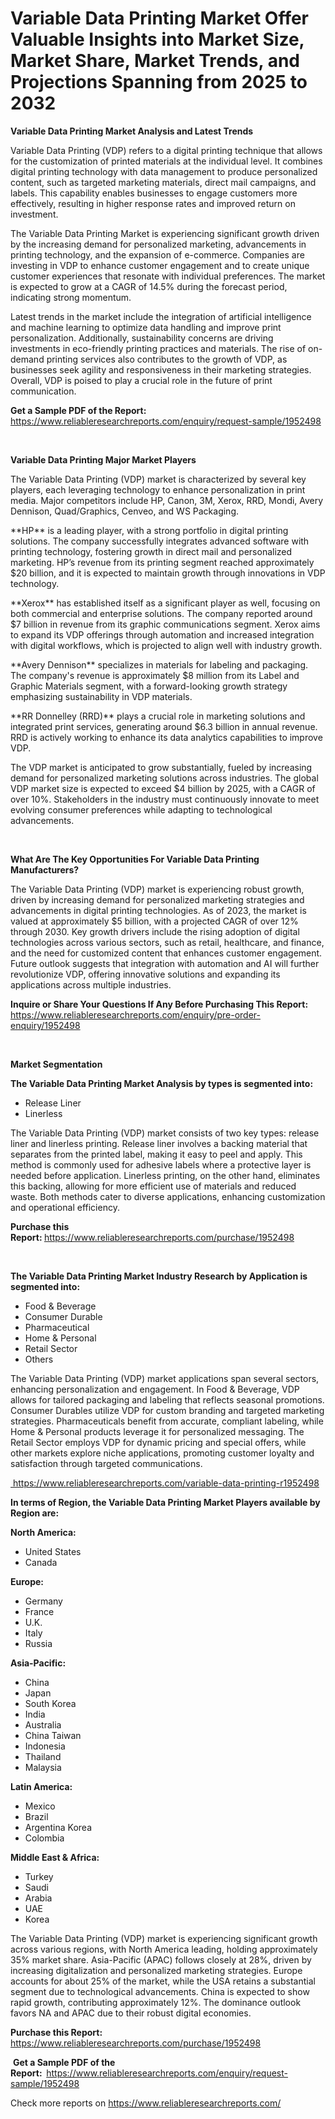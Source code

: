 <p><h1>Variable Data Printing Market Offer Valuable Insights into Market Size, Market Share, Market Trends, and Projections Spanning from 2025 to 2032</h1></p><p><strong>Variable Data Printing Market Analysis and Latest Trends</strong></p>
<p><p>Variable Data Printing (VDP) refers to a digital printing technique that allows for the customization of printed materials at the individual level. It combines digital printing technology with data management to produce personalized content, such as targeted marketing materials, direct mail campaigns, and labels. This capability enables businesses to engage customers more effectively, resulting in higher response rates and improved return on investment.</p><p>The Variable Data Printing Market is experiencing significant growth driven by the increasing demand for personalized marketing, advancements in printing technology, and the expansion of e-commerce. Companies are investing in VDP to enhance customer engagement and to create unique customer experiences that resonate with individual preferences. The market is expected to grow at a CAGR of 14.5% during the forecast period, indicating strong momentum.</p><p>Latest trends in the market include the integration of artificial intelligence and machine learning to optimize data handling and improve print personalization. Additionally, sustainability concerns are driving investments in eco-friendly printing practices and materials. The rise of on-demand printing services also contributes to the growth of VDP, as businesses seek agility and responsiveness in their marketing strategies. Overall, VDP is poised to play a crucial role in the future of print communication.</p></p>
<p><strong>Get a Sample PDF of the Report:&nbsp;</strong> <a href="https://www.reliableresearchreports.com/enquiry/request-sample/1952498?utm_campaign=2283&utm_medium=2&utm_source=Github&utm_content=ia&utm_term=04042025&utm_id=variable-data-printing">https://www.reliableresearchreports.com/enquiry/request-sample/1952498</a></p>
<p>&nbsp;</p>
<p><strong>Variable Data Printing Major Market Players</strong></p>
<p><p>The Variable Data Printing (VDP) market is characterized by several key players, each leveraging technology to enhance personalization in print media. Major competitors include HP, Canon, 3M, Xerox, RRD, Mondi, Avery Dennison, Quad/Graphics, Cenveo, and WS Packaging.</p><p>**HP** is a leading player, with a strong portfolio in digital printing solutions. The company successfully integrates advanced software with printing technology, fostering growth in direct mail and personalized marketing. HP’s revenue from its printing segment reached approximately $20 billion, and it is expected to maintain growth through innovations in VDP technology.</p><p>**Xerox** has established itself as a significant player as well, focusing on both commercial and enterprise solutions. The company reported around $7 billion in revenue from its graphic communications segment. Xerox aims to expand its VDP offerings through automation and increased integration with digital workflows, which is projected to align well with industry growth.</p><p>**Avery Dennison** specializes in materials for labeling and packaging. The company's revenue is approximately $8 million from its Label and Graphic Materials segment, with a forward-looking growth strategy emphasizing sustainability in VDP materials. </p><p>**RR Donnelley (RRD)** plays a crucial role in marketing solutions and integrated print services, generating around $6.3 billion in annual revenue. RRD is actively working to enhance its data analytics capabilities to improve VDP.</p><p>The VDP market is anticipated to grow substantially, fueled by increasing demand for personalized marketing solutions across industries. The global VDP market size is expected to exceed $4 billion by 2025, with a CAGR of over 10%. Stakeholders in the industry must continuously innovate to meet evolving consumer preferences while adapting to technological advancements.</p></p>
<p>&nbsp;</p>
<p><strong>What Are The Key Opportunities For Variable Data Printing Manufacturers?</strong></p>
<p><p>The Variable Data Printing (VDP) market is experiencing robust growth, driven by increasing demand for personalized marketing strategies and advancements in digital printing technologies. As of 2023, the market is valued at approximately $5 billion, with a projected CAGR of over 12% through 2030. Key growth drivers include the rising adoption of digital technologies across various sectors, such as retail, healthcare, and finance, and the need for customized content that enhances customer engagement. Future outlook suggests that integration with automation and AI will further revolutionize VDP, offering innovative solutions and expanding its applications across multiple industries.</p></p>
<p><strong>Inquire or Share Your Questions If Any Before Purchasing This Report:</strong> <a href="https://www.reliableresearchreports.com/enquiry/pre-order-enquiry/1952498?utm_campaign=2283&utm_medium=2&utm_source=Github&utm_content=ia&utm_term=04042025&utm_id=variable-data-printing">https://www.reliableresearchreports.com/enquiry/pre-order-enquiry/1952498</a></p>
<p>&nbsp;</p>
<p><strong>Market Segmentation</strong></p>
<p><strong>The Variable Data Printing Market Analysis by types is segmented into:</strong></p>
<p><ul><li>Release Liner</li><li>Linerless</li></ul></p>
<p><p>The Variable Data Printing (VDP) market consists of two key types: release liner and linerless printing. Release liner involves a backing material that separates from the printed label, making it easy to peel and apply. This method is commonly used for adhesive labels where a protective layer is needed before application. Linerless printing, on the other hand, eliminates this backing, allowing for more efficient use of materials and reduced waste. Both methods cater to diverse applications, enhancing customization and operational efficiency.</p></p>
<p><strong>Purchase this Report:&nbsp;</strong><a href="https://www.reliableresearchreports.com/purchase/1952498?utm_campaign=2283&utm_medium=2&utm_source=Github&utm_content=ia&utm_term=04042025&utm_id=variable-data-printing">https://www.reliableresearchreports.com/purchase/1952498</a></p>
<p>&nbsp;</p>
<p><strong>The Variable Data Printing Market Industry Research by Application is segmented into:</strong></p>
<p><ul><li>Food & Beverage</li><li>Consumer Durable</li><li>Pharmaceutical</li><li>Home & Personal</li><li>Retail Sector</li><li>Others</li></ul></p>
<p><p>The Variable Data Printing (VDP) market applications span several sectors, enhancing personalization and engagement. In Food & Beverage, VDP allows for tailored packaging and labeling that reflects seasonal promotions. Consumer Durables utilize VDP for custom branding and targeted marketing strategies. Pharmaceuticals benefit from accurate, compliant labeling, while Home & Personal products leverage it for personalized messaging. The Retail Sector employs VDP for dynamic pricing and special offers, while other markets explore niche applications, promoting customer loyalty and satisfaction through targeted communications.</p></p>
<p><a href="https://www.reliableresearchreports.com/variable-data-printing-r1952498?utm_campaign=2283&utm_medium=2&utm_source=Github&utm_content=ia&utm_term=04042025&utm_id=variable-data-printing">&nbsp;https://www.reliableresearchreports.com/variable-data-printing-r1952498</a></p>
<p><strong>In terms of Region, the Variable Data Printing Market Players available by Region are:</strong></p>
<p>
    <p> <strong> North America: </strong>
        <ul>
            <li>United States</li>
            <li>Canada</li>
        </ul>
        </p> 
    <p> <strong> Europe: </strong>
        <ul>
            <li>Germany</li>
            <li>France</li>
            <li>U.K.</li>
            <li>Italy</li>
            <li>Russia</li>
        </ul>
        </p> 
    <p> <strong> Asia-Pacific: </strong>
        <ul>
            <li>China</li>
            <li>Japan</li>
            <li>South Korea</li>
            <li>India</li>
            <li>Australia</li>
            <li>China Taiwan</li>
            <li>Indonesia</li>
            <li>Thailand</li>
            <li>Malaysia</li>
        </ul>
        </p> 
    <p> <strong> Latin America: </strong>
        <ul>
            <li>Mexico</li>
            <li>Brazil</li>
            <li>Argentina Korea</li>
            <li>Colombia</li>
        </ul>
        </p> 
    <p> <strong> Middle East & Africa: </strong>
        <ul>
            <li>Turkey</li>
            <li>Saudi</li>
            <li>Arabia</li>
            <li>UAE</li>
            <li>Korea</li>
        </ul>
    </p>
    </p>
<p><p>The Variable Data Printing (VDP) market is experiencing significant growth across various regions, with North America leading, holding approximately 35% market share. Asia-Pacific (APAC) follows closely at 28%, driven by increasing digitalization and personalized marketing strategies. Europe accounts for about 25% of the market, while the USA retains a substantial segment due to technological advancements. China is expected to show rapid growth, contributing approximately 12%. The dominance outlook favors NA and APAC due to their robust digital economies.</p></p>
<p><strong>Purchase this Report: </strong><a href="https://www.reliableresearchreports.com/purchase/1952498?utm_campaign=2283&utm_medium=2&utm_source=Github&utm_content=ia&utm_term=04042025&utm_id=variable-data-printing">https://www.reliableresearchreports.com/purchase/1952498</a></p>
<p>&nbsp;<strong>Get a Sample PDF of the Report:&nbsp;&nbsp;</strong><a href="https://www.reliableresearchreports.com/enquiry/request-sample/1952498?utm_campaign=2283&utm_medium=2&utm_source=Github&utm_content=ia&utm_term=04042025&utm_id=variable-data-printing">https://www.reliableresearchreports.com/enquiry/request-sample/1952498</a></p>
<p><strong></strong></p>
<p>Check more reports on <a href="https://www.reliableresearchreports.com/?utm_campaign=2283&utm_medium=2&utm_source=Github&utm_content=ia&utm_term=04042025&utm_id=variable-data-printing">https://www.reliableresearchreports.com/</a></p>